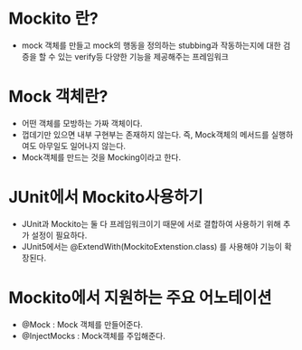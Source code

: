 # Mockito 란?
- mock 객체를 만들고 mock의 행동을 정의하는 stubbing과 작동하는지에 대한 검증을 할 수 있는 verify등 다양한 기능을 제공해주는 프레임워크

# Mock 객체란?
- 어떤 객체를 모방하는 가짜 객체이다.
- 껍데기만 있으면 내부 구현부는 존재하지 않는다.
  즉, Mock객체의 메서드를 실행하여도 아무일도 일어나지 않는다.
- Mock객체를 만드는 것을 Mocking이라고 한다.

# JUnit에서 Mockito사용하기
- JUnit과 Mockito는 둘 다 프레임워크이기 때문에 서로 결합하여 사용하기 위해 추가 설정이 필요하다.
- JUnit5에서는 @ExtendWith(MockitoExtenstion.class) 를 사용해야 기능이 확장된다.

# Mockito에서 지원하는 주요 어노테이션
- @Mock : Mock 객체를 만들어준다.
- @InjectMocks : Mock객체를 주입해준다.


